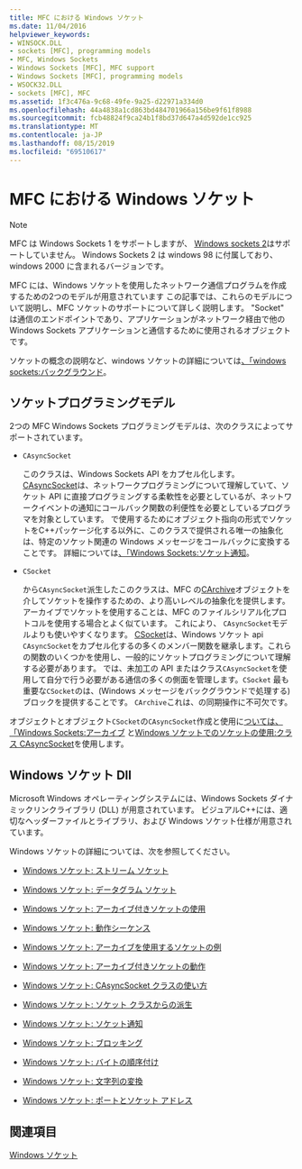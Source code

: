 ```yaml
---
title: MFC における Windows ソケット
ms.date: 11/04/2016
helpviewer_keywords:
- WINSOCK.DLL
- sockets [MFC], programming models
- MFC, Windows Sockets
- Windows Sockets [MFC], MFC support
- Windows Sockets [MFC], programming models
- WSOCK32.DLL
- sockets [MFC], MFC
ms.assetid: 1f3c476a-9c68-49fe-9a25-d22971a334d0
ms.openlocfilehash: 44a4838a1cd863bd484701966a156be9f61f8988
ms.sourcegitcommit: fcb48824f9ca24b1f8bd37d647a4d592de1cc925
ms.translationtype: MT
ms.contentlocale: ja-JP
ms.lasthandoff: 08/15/2019
ms.locfileid: "69510617"
---
```

# <a name="windows-sockets-in-mfc"></a>MFC における Windows ソケット

> [!NOTE]
>  MFC は Windows Sockets 1 をサポートしますが、 [Windows sockets 2](/windows/win32/WinSock/windows-sockets-start-page-2)はサポートしていません。 Windows Sockets 2 は windows 98 に付属しており、windows 2000 に含まれるバージョンです。

MFC には、Windows ソケットを使用したネットワーク通信プログラムを作成するための2つのモデルが用意されています この記事では、これらのモデルについて説明し、MFC ソケットのサポートについて詳しく説明します。 "Socket" は通信のエンドポイントであり、アプリケーションがネットワーク経由で他の Windows Sockets アプリケーションと通信するために使用されるオブジェクトです。

ソケットの概念の説明など、windows ソケットの詳細については[、「windows sockets:バックグラウンド](../mfc/windows-sockets-background.md)。

##  <a name="_core_sockets_programming_models"></a>ソケットプログラミングモデル

2つの MFC Windows Sockets プログラミングモデルは、次のクラスによってサポートされています。

- `CAsyncSocket`

   このクラスは、Windows Sockets API をカプセル化します。 [CAsyncSocket](../mfc/reference/casyncsocket-class.md)は、ネットワークプログラミングについて理解していて、ソケット API に直接プログラミングする柔軟性を必要としているが、ネットワークイベントの通知にコールバック関数の利便性を必要としているプログラマを対象としています。 で使用するためにオブジェクト指向の形式でソケットをC++パッケージ化する以外に、このクラスで提供される唯一の抽象化は、特定のソケット関連の Windows メッセージをコールバックに変換することです。 詳細については[、「Windows Sockets:ソケット通知](../mfc/windows-sockets-socket-notifications.md)。

- `CSocket`

   から`CAsyncSocket`派生したこのクラスは、MFC の[CArchive](../mfc/reference/carchive-class.md)オブジェクトを介してソケットを操作するための、より高いレベルの抽象化を提供します。 アーカイブでソケットを使用することは、MFC のファイルシリアル化プロトコルを使用する場合とよく似ています。 これにより、 `CAsyncSocket`モデルよりも使いやすくなります。 [CSocket](../mfc/reference/csocket-class.md)は、Windows ソケット api `CAsyncSocket`をカプセル化するの多くのメンバー関数を継承します。これらの関数のいくつかを使用し、一般的にソケットプログラミングについて理解する必要があります。 では、未加工の API またはクラス`CAsyncSocket`を使用して自分で行う必要がある通信の多くの側面を管理します。`CSocket` 最も重要な`CSocket`のは、(Windows メッセージをバックグラウンドで処理する) ブロックを提供することです。 `CArchive`これは、の同期操作に不可欠です。

オブジェクトとオブジェクト`CSocket`の`CAsyncSocket`作成と使用に[ついては、「Windows Sockets:アーカイブ](../mfc/windows-sockets-using-sockets-with-archives.md) と[Windows ソケットでのソケットの使用:クラス CAsyncSocket](../mfc/windows-sockets-using-class-casyncsocket.md)を使用します。

##  <a name="_core_mfc_socket_samples_and_windows_sockets_dlls"></a>Windows ソケット Dll

Microsoft Windows オペレーティングシステムには、Windows Sockets ダイナミックリンクライブラリ (DLL) が用意されています。 ビジュアルC++には、適切なヘッダーファイルとライブラリ、および Windows ソケット仕様が用意されています。

Windows ソケットの詳細については、次を参照してください。

- [Windows ソケット: ストリーム ソケット](../mfc/windows-sockets-stream-sockets.md)

- [Windows ソケット: データグラム ソケット](../mfc/windows-sockets-datagram-sockets.md)

- [Windows ソケット: アーカイブ付きソケットの使用](../mfc/windows-sockets-using-sockets-with-archives.md)

- [Windows ソケット: 動作シーケンス](../mfc/windows-sockets-sequence-of-operations.md)

- [Windows ソケット: アーカイブを使用するソケットの例](../mfc/windows-sockets-example-of-sockets-using-archives.md)

- [Windows ソケット: アーカイブ付きソケットの動作](../mfc/windows-sockets-how-sockets-with-archives-work.md)

- [Windows ソケット: CAsyncSocket クラスの使い方](../mfc/windows-sockets-using-class-casyncsocket.md)

- [Windows ソケット: ソケット クラスからの派生](../mfc/windows-sockets-deriving-from-socket-classes.md)

- [Windows ソケット: ソケット通知](../mfc/windows-sockets-socket-notifications.md)

- [Windows ソケット: ブロッキング](../mfc/windows-sockets-blocking.md)

- [Windows ソケット: バイトの順序付け](../mfc/windows-sockets-byte-ordering.md)

- [Windows ソケット: 文字列の変換](../mfc/windows-sockets-converting-strings.md)

- [Windows ソケット: ポートとソケット アドレス](../mfc/windows-sockets-ports-and-socket-addresses.md)

## <a name="see-also"></a>関連項目

[Windows ソケット](../mfc/windows-sockets.md)
